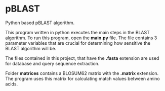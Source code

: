 # pBLAST
Python based pBLAST algorithm.

This program written in python executes the main steps in the BLAST algorithm.
To run this program, open the **main.py** file. The file contains 3 parameter variables 
that are crucial for determining how sensitive the BLAST algorithm will be.

The files contained in this project, that have the **.fasta** extension are used for
database and query sequence extraction.

Folder **matrices** contains a BLOSUM62 matrix with the **.matrix** extension. The program
uses this matrix for calculating match values between amino acids.
